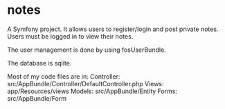 notes
=====

A Symfony project.
It allows users to register/login and post private notes.
Users must be logged in to view their notes.


The user management is done by using fosUserBundle.

The database is sqlite.

Most of my code files are in:
Controller: src/AppBundle/Controller/DefaultController.php
Views: app/Resources/views
Models: src/AppBundle/Entity
Forms: src/AppBundle/Form

